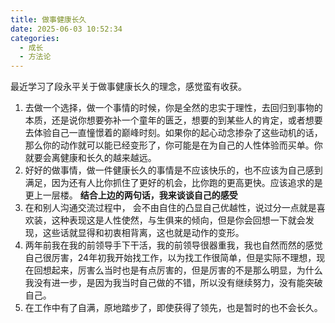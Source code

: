 ```yaml
---
title: 做事健康长久
date: 2025-06-03 10:52:34
categories:
  - 成长
  - 方法论
---
```

最近学习了段永平关于做事健康长久的理念，感觉蛮有收获。
1. 去做一个选择，做一个事情的时候，你是全然的忠实于理性，去回归到事物的本质，还是说你想要弥补一个童年的匮乏，想要的到某些人的肯定，或者想要去体验自己一直憧憬着的巅峰时刻。如果你的起心动念掺杂了这些动机的话，那么你的动作就可以能已经变形了，你可能是在为自己的人性体验而买单。你就要会离健康和长久的越来越远。
2. 好好的做事情，做一件健康长久的事情是不应该快乐的，也不应该为自己感到满足，因为还有人比你抓住了更好的机会，比你跑的更高更快。应该追求的是更上一层楼。
**结合上边的两句话，我来谈谈自己的感受**
1. 在和别人沟通交流过程中， 会不由自住的凸显自己优越性，说过分一点就是喜欢装，这种表现这是人性使然，与生俱来的倾向，但是你会回想一下就会发现，这些话就显得和初衷相背离，这也就是动作的变形。
2. 两年前我在我的前领导手下干活，我的前领导很器重我，我也自然而然的感觉自己很厉害，24年初我开始找工作，以为找工作很简单，但是实际不理想，现在回想起来，厉害么当时也是有点厉害的，但是厉害的不是那么明显，为什么我没有进一步，是因为我当时自己做的不错，所以没有继续努力，没有能突破自己。
3. 在工作中有了自满，原地踏步了，即使获得了领先，也是暂时的也不会长久。